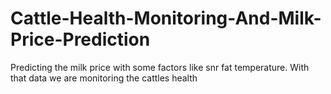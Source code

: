 # Cattle-Health-Monitoring-And-Milk-Price-Prediction
Predicting the milk price with some factors like  snr fat temperature. With that data we are monitoring the cattles health
